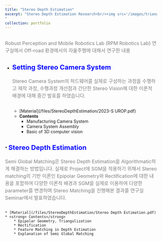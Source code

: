 ```yaml
---
title: "Stereo Depth Estimation"
excerpt: "Stereo Depth Estimation Research<br/><img src='/images/triangulizaiton.png' width='500' height='300'>
"
collection: portfolio
---
```


<br>
<span style = "font-size:16px; color: gray;"> Robust Perception and Mobile Robotics Lab (RPM Robotics Lab) 연구실에서 Off-road 환경에서의 자율주행에 대해서 연구한 내용</span>
<br><br>

* <strong style = "color: blue; font-size:22px;">Setting Stereo Camera System</strong><br>
<span style = "font-size:16px; color: gray;"><br> Stereo Camera System의 하드웨어를 실제로 구성하는 과정을 수행하고 제작 과정, 수행과정 개선점과 간단한 Stereo Vision에 대한 이론적 배경에 대해 중간 발표를 하였습니다.</span><br><br>

    * [Material](/files/StereoDepthEstimation/2023-S UROP.pdf)
    * <strong> Contents</strong>
        * Manufacturing Camera System
        * Camera System Assembly
        * Basic of 3D computer vision

<br>
* <strong style = "color: blue; font-size:22px;">Stereo Depth Estimation</strong><br>
<span style = "font-size:16px; color: gray;"><br> Semi Global Matching은 Stereo Depth Estimation을 Algorithmatic하게 해결하는 방법입니다. 실제로 Project에 SGM을 적용하기 위해서 Stereo matching의 기반 이론인 Epipolar Geometry와 Rectification에 대한 내용을 포함하여 다양한 이론적 배경과 SGM을 실제로 이용하여 다양한 parameter를 변경하며 Stereo Matching을 진행해본 결과를 연구실 Seminar에서 발표하였습니다. </span><br><br>

    * [Material](/files/StereoDepthEstimation/Stereo Depth Estimation.pdf)
    * <strong> Contents</strong>
        * Epipolar Geometry, Triangulization
        * Rectification
        * Feature Matching in Depth Estimation
        * Explanation of Semi Global Matching